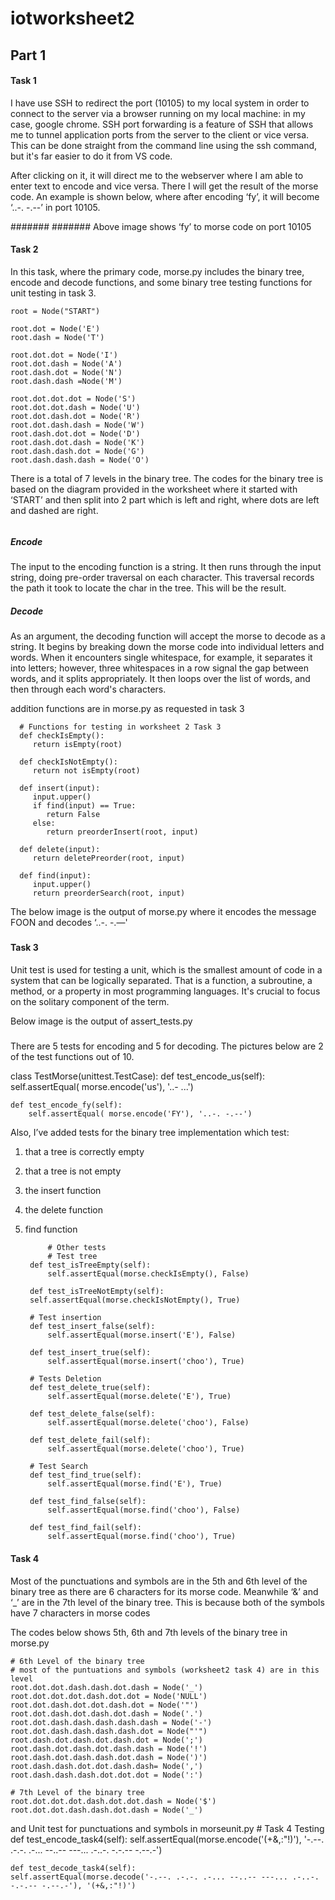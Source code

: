 # iotworksheet2
## Part 1

#### Task 1

I have use SSH to redirect the port (10105) to my local system in order to connect to the server via a browser running on my local machine: in my case, google chrome. SSH port forwarding is a feature of SSH that allows me to tunnel application ports from the server to the client or vice versa. This can be done straight from the command line using the ssh command, but it's far easier to do it from VS code.

After clicking on it, it will direct me to the webserver where I am able to enter text to encode and vice versa. There I will get the result of the morse code. An example is shown below, where after encoding ‘fy’, it will become  ‘..-. -.--’ in port 10105.

#######
#######
Above image shows ‘fy’ to morse code on port 10105

#### Task 2

In this task, where the primary code, morse.py includes the binary tree, encode and decode functions, and some binary tree testing functions for unit testing in task 3.

    root = Node("START")

    root.dot = Node('E')
    root.dash = Node('T')

    root.dot.dot = Node('I')
    root.dot.dash = Node('A')
    root.dash.dot = Node('N')
    root.dash.dash =Node('M')

    root.dot.dot.dot = Node('S')
    root.dot.dot.dash = Node('U')
    root.dot.dash.dot = Node('R')
    root.dot.dash.dash = Node('W')
    root.dash.dot.dot = Node('D')
    root.dash.dot.dash = Node('K')
    root.dash.dash.dot = Node('G')
    root.dash.dash.dash = Node('O')

There is a total of 7 levels in the binary tree. The codes for the binary tree is based on the diagram provided in the worksheet where it started with ‘START’ and then split into 2 part which is left and right, where dots are left and dashed are right.

######

##### Encode

The input to the encoding function is a string. It then runs through the input string, doing pre-order traversal on each character. This traversal records the path it took to locate the char in the tree. This will be the result.

##### Decode

As an argument, the decoding function will accept the morse to decode as a string. It begins by breaking down the morse code into individual letters and words. When it encounters single whitespace, for example, it separates it into letters; however, three whitespaces in a row signal the gap between words, and it splits appropriately. It then loops over the list of words, and then through each word's characters.

addition functions are in morse.py as requested in task 3

      # Functions for testing in worksheet 2 Task 3
      def checkIsEmpty():
         return isEmpty(root)

      def checkIsNotEmpty():
         return not isEmpty(root)

      def insert(input):
         input.upper()
         if find(input) == True:
            return False
         else:
            return preorderInsert(root, input)
    
      def delete(input):
         return deletePreorder(root, input)

      def find(input):
         input.upper()
         return preorderSearch(root, input)

The below image is the output of morse.py where it encodes the message FOON and decodes ‘..-. -.—'
#####

#### Task 3
Unit test is used for testing a unit, which is the smallest amount of code in a system that can be logically separated. That is a function, a subroutine, a method, or a property in most programming languages. It's crucial to focus on the solitary component of the term.

Below image is the output of assert_tests.py
#####

There are 5 tests for encoding and 5 for decoding. The pictures below are 2 of the test functions out of 10. 

   class TestMorse(unittest.TestCase):
    def test_encode_us(self):
        self.assertEqual( morse.encode('us'), '..- ...')

    def test_encode_fy(self):
        self.assertEqual( morse.encode('FY'), '..-. -.--')

Also, I’ve added tests for the binary tree implementation which test: 

1. that a tree is correctly empty 
2. that a tree is not empty 
3. the insert function 
4. the delete function 
5. find function

 
            # Other tests
            # Test tree
        def test_isTreeEmpty(self):
            self.assertEqual(morse.checkIsEmpty(), False)

        def test_isTreeNotEmpty(self):
        self.assertEqual(morse.checkIsNotEmpty(), True)

        # Test insertion
        def test_insert_false(self):
            self.assertEqual(morse.insert('E'), False)

        def test_insert_true(self):
            self.assertEqual(morse.insert('choo'), True)

        # Tests Deletion
        def test_delete_true(self):
            self.assertEqual(morse.delete('E'), True)

        def test_delete_false(self):
            self.assertEqual(morse.delete('choo'), False)

        def test_delete_fail(self):
            self.assertEqual(morse.delete('choo'), True)

        # Test Search
        def test_find_true(self):
            self.assertEqual(morse.find('E'), True)

        def test_find_false(self):
            self.assertEqual(morse.find('choo'), False)

        def test_find_fail(self):
            self.assertEqual(morse.find('choo'), True)

#### Task 4

Most of the punctuations and symbols are in the 5th and 6th level of the binary tree as there are 6 characters for its morse code. Meanwhile ‘&’ and ‘_’ are in the 7th level of the binary tree. This is because both of the symbols have 7 characters in morse codes

The codes below shows 5th, 6th and 7th levels of the binary tree in morse.py

    # 6th Level of the binary tree
    # most of the puntuations and symbols (worksheet2 task 4) are in this level
    root.dot.dot.dash.dash.dot.dash = Node('_')
    root.dot.dot.dot.dash.dot.dot = Node('NULL')
    root.dot.dash.dot.dot.dash.dot = Node('"')
    root.dot.dash.dot.dash.dot.dash = Node('.')
    root.dot.dash.dash.dash.dash.dash = Node('-')
    root.dot.dash.dash.dash.dash.dot = Node("'")
    root.dash.dot.dash.dot.dash.dot = Node(';')
    root.dash.dot.dash.dot.dash.dash = Node('!')
    root.dash.dot.dash.dash.dot.dash = Node(')')
    root.dash.dash.dot.dot.dash.dash= Node(',')
    root.dash.dash.dash.dot.dot.dot = Node(':')

    # 7th Level of the binary tree
    root.dot.dot.dot.dash.dot.dot.dash = Node('$')
    root.dot.dot.dash.dash.dot.dash = Node('_')

and Unit test for punctuations and symbols in morseunit.py
    # Task 4 Testing
    def test_encode_task4(self):
    self.assertEqual(morse.encode('(+&,:"!)'), '-.--. .-.-. .-... --..-- ---... .-..-. -.-.-- -.--.-')

    def test_decode_task4(self):
    self.assertEqual(morse.decode('-.--. .-.-. .-... --..-- ---... .-..-. -.-.-- -.--.-'), '(+&,:"!)')
